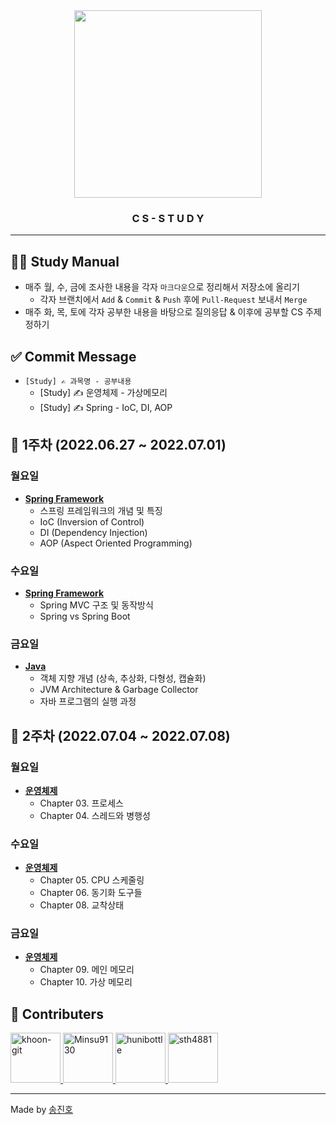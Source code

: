 <div align="center">
  <img src="https://leverageedu.com/blog/wp-content/uploads/2020/06/BE-Computer-Science.png" height="300"/>
  <h3>C S - S T U D Y</h3>
</div>

---

## 👨‍💻 Study Manual
- 매주 월, 수, 금에 조사한 내용을 각자 `마크다운`으로 정리해서 저장소에 올리기
  - 각자 브랜치에서 `Add` & `Commit` & `Push` 후에 `Pull-Request` 보내서 `Merge`
- 매주 화, 목, 토에 각자 공부한 내용을 바탕으로 질의응답 & 이후에 공부할 CS 주제 정하기

## ✅ Commit Message
- `[Study] ✍ 과목명 - 공부내용`
  - [Study] ✍ 운영체제 - 가상메모리
  - [Study] ✍ Spring - IoC, DI, AOP

## 📆 1주차 (2022.06.27 ~ 2022.07.01)
### 월요일
- [**Spring Framework**](./Spring/README.md)
  - 스프링 프레임워크의 개념 및 특징
  - IoC (Inversion of Control)
  - DI (Dependency Injection)
  - AOP (Aspect Oriented Programming)
### 수요일
- [**Spring Framework**](./Spring/README.md)
  - Spring MVC 구조 및 동작방식
  - Spring vs Spring Boot
### 금요일
- [**Java**](./Java/README.md)
  - 객체 지향 개념 (상속, 추상화, 다형성, 캡슐화)
  - JVM Architecture & Garbage Collector
  - 자바 프로그램의 실행 과정
  
## 📆 2주차 (2022.07.04 ~ 2022.07.08)
### 월요일
- [**운영체제**](./운영체제/README.md)
  - Chapter 03. 프로세스
  - Chapter 04. 스레드와 병행성
### 수요일
- [**운영체제**](./운영체제/README.md)
  - Chapter 05. CPU 스케줄링
  - Chapter 06. 동기화 도구들
  - Chapter 08. 교착상태
### 금요일
- [**운영체제**](./운영체제/README.md)
  - Chapter 09. 메인 메모리
  - Chapter 10. 가상 메모리

## 🤝 Contributers
<a href = "https://github.com/khoon-git">
  <img src="https://avatars.githubusercontent.com/u/71899948?v=4" alt="khoon-git" width="80" style="max-width:100%" />
</a>
<a href = "https://github.com/Minsu9130">
  <img src="https://avatars.githubusercontent.com/u/85939586?v=4" alt="Minsu9130" width="80" style="max-width:100%" />
</a>
<a href = "https://github.com/hunibottle">
  <img src="https://avatars.githubusercontent.com/u/96459377?v=4" alt="hunibottle" width="80" style="max-width:100%" />
</a>
<a href = "https://github.com/sth4881">
  <img src="https://avatars.githubusercontent.com/u/46771903?v=4" alt="sth4881" width="80" style="max-width:100%" />
</a>

---

Made by <a href = "https://github.com/sth4881">송진호</a>